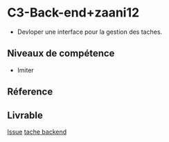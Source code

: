 # C3-Back-end+zaani12



- Devloper  une interface  pour la  gestion des taches.

## Niveaux de compétence

- Imiter

## Réference

## Livrable

[Issue](https://github.com/labs-web/prototype/issues/42)
[tache backend](https://github.com/labs-web/prototype/tree/42-gestionprojets_taskbackend1)